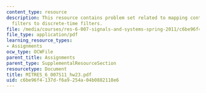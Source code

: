 ```yaml
---
content_type: resource
description: This resource contains problem set related to mapping continuous-time
  filters to discrete-time filters.
file: /media/courses/res-6-007-signals-and-systems-spring-2011/c6be96f4137df6a9254a04b0882118e6_MITRES_6_007S11_hw23.pdf
file_type: application/pdf
learning_resource_types:
- Assignments
ocw_type: OCWFile
parent_title: Assignments
parent_type: SupplementalResourceSection
resourcetype: Document
title: MITRES_6_007S11_hw23.pdf
uid: c6be96f4-137d-f6a9-254a-04b0882118e6
---
```

